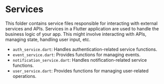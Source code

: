 # Services

This folder contains service files responsible for interacting with external services and APIs. Services in a Flutter application are used to handle the business logic of your app. This might involve interacting with APIs, managing state, handling user input, etc.

- `auth_service.dart`: Handles authentication-related service functions.
- `event_service.dart`: Provides functions for managing events.
- `notification_service.dart`: Handles notification-related service functions.
- `user_service.dart`: Provides functions for managing user-related operations.
